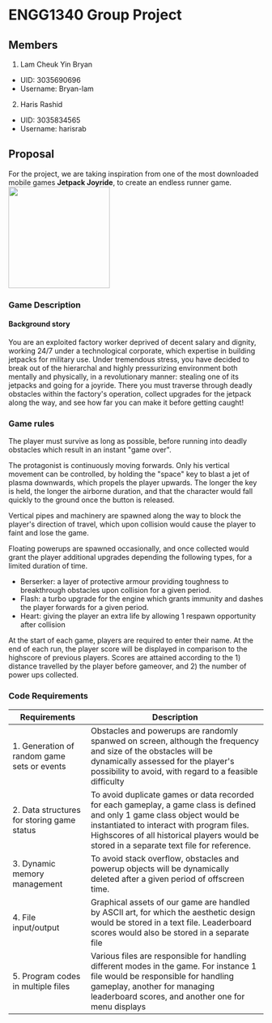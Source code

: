 # ENGG1340 Group Project
## Members
1. Lam Cheuk Yin Bryan
- UID: 3035690696
- Username: Bryan-lam
2. Haris Rashid
- UID: 3035834565
- Username: harisrab

## Proposal
For the project, we are taking inspiration from one of the most downloaded mobile games **Jetpack Joyride**, to create an endless runner game.
<img src="https://user-images.githubusercontent.com/89774942/159976575-b32d8cad-b627-4b7a-906a-a74efbbed4cb.png" width="200" height="200">


### Game Description
#### Background story
You are an exploited factory worker deprived of decent salary and dignity, working 24/7 under a technological corporate, which expertise in building jetpacks for military use. Under tremendous stress, you have decided to break out of the hierarchal and highly pressurizing environment both mentally and physically, in a revolutionary manner: stealing one of its jetpacks and going for a joyride. There you must traverse through deadly obstacles within the factory's operation, collect upgrades for the jetpack along the way, and see how far you can make it before getting caught!

### Game rules
The player must survive as long as possible, before running into deadly obstacles which result in an instant "game over".

The protagonist is continuously moving forwards. Only his vertical movement can be controlled, by holding the "space" key to blast a jet of plasma downwards, which propels the player upwards. The longer the key is held, the longer the airborne duration, and that the character would fall quickly to the ground once the button is released.

Vertical pipes and machinery are spawned along the way to block the player's direction of travel, which upon collision would cause the player to faint and lose the game. 

Floating powerups are spawned occasionally, and once collected would grant the player additional upgrades depending the following types, for a limited duration of time.

* Berserker: a layer of protective armour providing toughness to breakthrough obstacles upon collision for a given period.
* Flash: a turbo upgrade for the engine which grants immunity and dashes the player forwards for a given period.
* Heart: giving the player an extra life by allowing 1 respawn opportunity after collision 

At the start of each game, players are required to enter their name. At the end of each run, the player score will be displayed in comparison to the highscore of previous players. Scores are attained according to the 1) distance travelled by the player before gameover, and 2) the number of power ups collected.

### Code Requirements
| Requirements | Description |
| --------------- | ------------- |
| 1. Generation of random game sets or events | Obstacles and powerups are randomly spanwed on screen, although the frequency and size of the obstacles will be dynamically assessed for the player's possibility to avoid, with regard to a feasible difficulty |
| 2. Data structures for storing game status | To avoid duplicate games or data recorded for each gameplay, a game class is defined and only 1 game class object would be instantiated to interact with program files. Highscores of all historical players would be stored in a separate text file for reference. |
| 3. Dynamic memory management | To avoid stack overflow, obstacles and powerup objects will be dynamically deleted after a given period of offscreen time. |
| 4. File input/output | Graphical assets of our game are handled by ASCII art, for which the aesthetic design would be stored in a text file. Leaderboard scores would also be stored in a separate file |
| 5. Program codes in multiple files | Various files are responsible for handling different modes in the game. For instance 1 file would be responsible for handling gameplay, another for managing leaderboard scores, and another one for menu displays |
